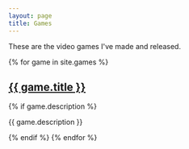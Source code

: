 ```yaml
---
layout: page
title: Games
---
```


These are the video games I've made and released.

{% for game in site.games %}
  <h2><a href="/{{ site.game_dir }}/{{ game.slug }}" class="dark-link">{{ game.title }}</a></h2>
  {% if game.description %}<p class="low-top">{{ game.description }}</p>{% endif %}
{% endfor %}
